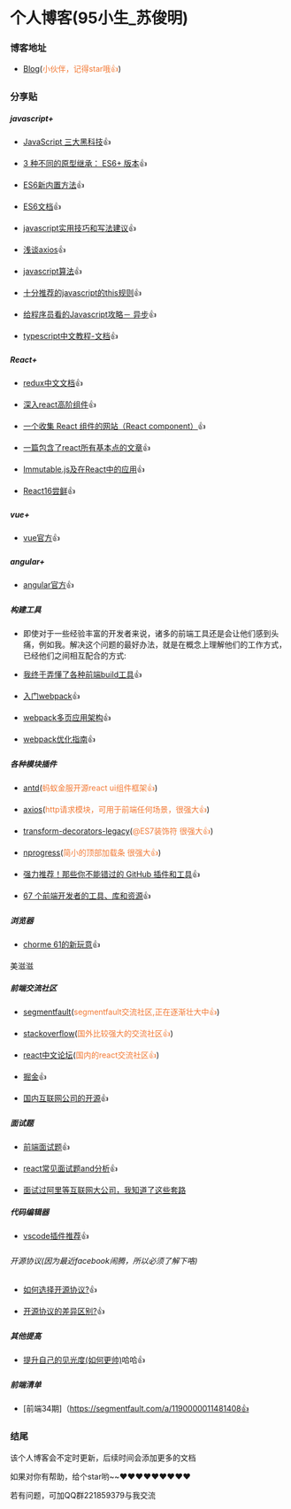 # 个人博客(95小生_苏俊明)
### 博客地址

- [Blog](https://github.com/SuJunming/blog/issues)(<span style="color: rgb(243,121,52);">小伙伴，记得star哦👍</span>)

### 分享贴

##### javascript+

- [JavaScript 三大黑科技](https://75team.com/post/three-black-tech-in-modern-js.html)👍

- [3 种不同的原型继承： ES6+ 版本](https://75team.com/post/3-different-kinds-of-prototypal-inheritance-es6-edition.html)👍

- [ES6新内置方法](https://zhuanlan.zhihu.com/p/28787376)👍

- [ES6文档](http://es6.ruanyifeng.com/#docs/intro)👍

- [javascript实用技巧和写法建议](https://segmentfault.com/a/1190000011031658)👍

- [浅谈axios](http://www.jianshu.com/p/065294e2711c)👍

- [javascript算法](http://www.zcfy.cc/article/basic-javascript-algorithms-toolbox-starter-kit-hacker-noon-4150.html?t=new)👍

- [十分推荐的javascript的this规则](https://llp0574.github.io/2017/09/07/the-simple-rules-to-this-in-javascript/)👍

- [给程序员看的Javascript攻略－ 异步](https://juejin.im/post/59bbc8dcf265da064f1ff830)👍

- [typescript中文教程-文档](https://ts.xcatliu.com/introduction/)👍

##### React+

- [redux中文文档](http://cn.redux.js.org/index.html)👍

- [深入react高阶组件](https://zhuanlan.zhihu.com/p/24776678?group_id=802649040843051008)👍

- [一个收集 React 组件的网站（React component）](https://react.parts/native)👍

- [一篇包含了react所有基本点的文章](https://segmentfault.com/a/1190000011205580)👍

- [Immutable.js及在React中的应用](https://zhenhua-lee.github.io/react/Immutable.html)👍

- [React16尝鲜](https://juejin.im/post/59f271a35188255a6a0d47cb)👍

##### vue+

- [vue官方](https://cn.vuejs.org/)👍

##### angular+

- [angular官方](https://angular.cn/)👍

##### 构建工具

- 即使对于一些经验丰富的开发者来说，诸多的前端工具还是会让他们感到头痛，例如我。解决这个问题的最好办法，就是在概念上理解他们的工作方式，已经他们之间相互配合的方式:

- [我终于弄懂了各种前端build工具](https://sdk.cn/news/5412?hmsr=toutiao.io&utm_medium=toutiao.io&utm_source=toutiao.io)👍

- [入门webpack](http://www.jianshu.com/p/42e11515c10f)👍

- [webpack多页应用架构](https://segmentfault.com/a/1190000006843916)👍

- [webpack优化指南](http://mp.weixin.qq.com/s?__biz=MzA4NjE3MDg4OQ==&mid=2650965325&idx=1&sn=3588d4dfa8b2fffaabd76b4b05deba6d&chksm=843ae92bb34d603df76b13518d03541fadf20705d24cece9bd800af3e375b02fe066a67ebee1&mpshare=1&scene=1&srcid=10210oGNtJ41A0XO0anbLccK#rd)👍

##### 各种模块插件
- [antd](https://ant.design/index-cn)(<span style="color: rgb(243,121,52);">蚂蚁金服开源react ui组件框架👍</span>)

- [axios](https://github.com/mzabriskie/axios)(<span style="color: rgb(243,121,52);">http请求模块，可用于前端任何场景，很强大👍</span>)

- [transform-decorators-legacy](https://www.npmjs.com/package/babel-plugin-transform-decorators-legacy)(<span style="color: rgb(243,121,52);">@ES7装饰符 很强大👍</span>) 

- [nprogress](https://github.com/rstacruz/nprogress)(<span style="color: rgb(243,121,52);">简小的顶部加载条 很强大👍</span>)

- [强力推荐！那些你不能错过的 GitHub 插件和工具](https://juejin.im/post/59ade28051882538fd72fa2c)👍

- [67 个前端开发者的工具、库和资源](http://www.zcfy.cc/article/67-useful-tools-libraries-and-resources-for-saving-your-time-as-a-web-developer-4174.html?t=new)👍

##### 浏览器

- [chorme 61的新玩意](https://qianduan.group/posts/59b53574dc7d5751e63981d4)👍

美滋滋

##### 前端交流社区

- [segmentfault](https://segmentfault.com/)(<span style="color: rgb(243,121,52);">segmentfault交流社区,正在逐渐壮大中👍</span>)

- [stackoverflow](https://stackoverflow.com/)(<span style="color: rgb(243,121,52);">国外比较强大的交流社区👍</span>)

- [react中文论坛](http://react-china.org/)(<span style="color: rgb(243,121,52);">国内的react交流社区👍</span>)

- [掘金](https://juejin.im)👍

- [国内互联网公司的开源](https://segmentfault.com/a/1190000011468741)👍

##### 面试题

- [前端面试题](https://segmentfault.com/a/1190000008644536)👍

- [react常见面试题and分析](https://zhuanlan.zhihu.com/p/24856035)👍

- [面试过阿里等互联网大公司，我知道了这些套路](https://juejin.im/post/59bd64c4f265da066d33333d)

##### 代码编辑器

- [vscode插件推荐](https://segmentfault.com/a/1190000006697219)👍

###### 开源协议(因为最近facebook闹腾，所以必须了解下咯)

- [如何选择开源协议?](http://www.ruanyifeng.com/blog/2011/05/how_to_choose_free_software_licenses.html)👍

- [开源协议的差异区别?](https://www.zhihu.com/question/19568896)👍

##### 其他提高

- [提升自己的见光度(如何更帅)](https://mp.weixin.qq.com/s/kgNQv7L9aoZd6r0U0oVjTQ)哈哈👍

##### 前端清单

- [前端34期]（https://segmentfault.com/a/1190000011481408👍

### 结尾

该个人博客会不定时更新，后续时间会添加更多的文档 

如果对你有帮助，给个star哟~~❤️❤️❤️❤️❤️❤️❤️❤️❤️


若有问题，可加QQ群221859379与我交流
